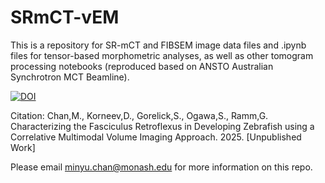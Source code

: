# SRmCT-vEM

This is a repository for SR-mCT and FIBSEM image data files and .ipynb files for tensor-based morphometric analyses, as well as other tomogram processing notebooks (reproduced based on ANSTO Australian Synchrotron MCT Beamline).

[![DOI](https://zenodo.org/badge/981517559.svg)](https://doi.org/10.5281/zenodo.15501471)

Citation: Chan,M., Korneev,D., Gorelick,S., Ogawa,S., Ramm,G. Characterizing the Fasciculus Retroflexus in Developing Zebrafish using a Correlative Multimodal Volume Imaging Approach. 2025. [Unpublished Work]

Please email minyu.chan@monash.edu for more information on this repo.


